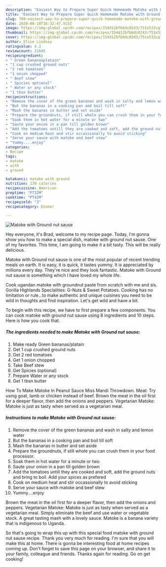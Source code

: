 ```yaml
---
description: "Easiest Way to Prepare Super Quick Homemade Matoke with Ground nut sause"
title: "Easiest Way to Prepare Super Quick Homemade Matoke with Ground nut sause"
slug: 789-easiest-way-to-prepare-super-quick-homemade-matoke-with-ground-nut-sause
date: 2020-08-10T16:32:47.915Z
image: https://img-global.cpcdn.com/recipes/154d12bfb6dc0243/751x532cq70/matoke-with-ground-nut-sause-recipe-main-photo.jpg
thumbnail: https://img-global.cpcdn.com/recipes/154d12bfb6dc0243/751x532cq70/matoke-with-ground-nut-sause-recipe-main-photo.jpg
cover: https://img-global.cpcdn.com/recipes/154d12bfb6dc0243/751x532cq70/matoke-with-ground-nut-sause-recipe-main-photo.jpg
author: Elsie Lindsey
ratingvalue: 4.2
reviewcount: 21645
recipeingredient:
- " Green bananasplatain"
- "1 cup crushed ground nuts"
- "2 red tomatoes"
- "1 onion chopped"
- " Beef stew"
- " Spicies optional"
- " Water or any stock"
- "1 tbsn butter"
recipeinstructions:
- "Remove the cover of the green bananas and wash in salty and lemon water"
- "But the bananas in a cooking pan and boil till soft"
- "Mash the bananas in butter and set aside"
- "Prepare the groundnuts, if still whole you can crush them in your food processor."
- "Soak them in hot water for a minute or two"
- "Saute your onion in a pan till golden brown"
- "Add the tomatoes untill they are cooked and soft, add the ground nuts and bring to boil. Add your spices as prefered"
- "Cook on medium heat and stir occassionally to avoid sticking"
- "Serve your sauce with matoke and beef stew"
- "Yummy....enjoy"
categories:
- Recipe
tags:
- matoke
- with
- ground

katakunci: matoke with ground 
nutrition: 170 calories
recipecuisine: American
preptime: "PT32M"
cooktime: "PT42M"
recipeyield: "3"
recipecategory: Dinner

---
```



![Matoke with Ground nut sause](https://img-global.cpcdn.com/recipes/154d12bfb6dc0243/751x532cq70/matoke-with-ground-nut-sause-recipe-main-photo.jpg)

Hey everyone, it's Brad, welcome to my recipe page. Today, I'm gonna show you how to make a special dish, matoke with ground nut sause. One of my favorites. This time, I am going to make it a bit tasty. This will be really delicious.

Matoke with Ground nut sause is one of the most popular of recent trending meals on earth. It is easy, it is quick, it tastes yummy. It is appreciated by millions every day. They're nice and they look fantastic. Matoke with Ground nut sause is something which I have loved my whole life.

Cook ugandan matoke with groundnut paste from scratch with me and sis. Gorilla Highlands Specialities: G-Nuts &amp; Sweet Potatoes. Cooking has no limitation or rule…to make authentic and unique cuisines you need to be wild in thoughts and find inspiration. Let&#39;s get wild and have a bit.


To begin with this recipe, we have to first prepare a few components. You can cook matoke with ground nut sause using 8 ingredients and 10 steps. Here is how you cook that.

<!--inarticleads1-->

##### The ingredients needed to make Matoke with Ground nut sause:

1. Make ready  Green bananas/platain
1. Get 1 cup crushed ground nuts
1. Get 2 red tomatoes
1. Get 1 onion chopped
1. Take  Beef stew
1. Get  Spicies (optional)
1. Prepare  Water or any stock
1. Get 1 tbsn butter


How To Make Matoke In Peanut Sauce Miss Mandi Throwdown. Meat: Try using goat, lamb or chicken instead of beef. Brown the meat in the oil first for a deeper flavor, then add the onions and peppers. Vegetarian Matoke: Matoke is just as tasty when served as a vegetarian meal. 

<!--inarticleads2-->

##### Instructions to make Matoke with Ground nut sause:

1. Remove the cover of the green bananas and wash in salty and lemon water
1. But the bananas in a cooking pan and boil till soft
1. Mash the bananas in butter and set aside
1. Prepare the groundnuts, if still whole you can crush them in your food processor.
1. Soak them in hot water for a minute or two
1. Saute your onion in a pan till golden brown
1. Add the tomatoes untill they are cooked and soft, add the ground nuts and bring to boil. Add your spices as prefered
1. Cook on medium heat and stir occassionally to avoid sticking
1. Serve your sauce with matoke and beef stew
1. Yummy....enjoy


Brown the meat in the oil first for a deeper flavor, then add the onions and peppers. Vegetarian Matoke: Matoke is just as tasty when served as a vegetarian meal. Simply eliminate the beef and use water or vegetable stock. A great tasting mash with a lovely sauce. Matoke is a banana variety that is indigenous to Uganda. 

So that's going to wrap this up with this special food matoke with ground nut sause recipe. Thank you very much for reading. I'm sure that you will make this at home. There is gonna be interesting food at home recipes coming up. Don't forget to save this page on your browser, and share it to your family, colleague and friends. Thanks again for reading. Go on get cooking!

